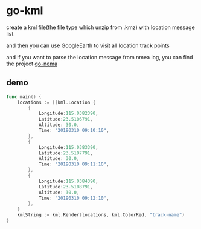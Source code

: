 # go-kml
create a kml file(the file type which unzip from .kmz) with location message list

and then you can use GoogleEarth to visit all location track points

and if you want to parse the location message from nmea log, you can find the project [go-nema]()

## demo

```go
func main() {
    locations := []kml.Location {
        {
            Longitude:115.0382390,
            Latitude:23.5106791,
            Altitude: 30.0,
            Time: "20190310 09:10:10",
        },
        {
            Longitude:115.0383390,
            Latitude:23.5107791,
            Altitude: 30.0,
            Time: "20190310 09:11:10",
        },
        {
            Longitude:115.0384390,
            Latitude:23.5108791,
            Altitude: 30.0,
            Time: "20190310 09:12:10",
        },
    }
    kmlString := kml.Render(locations, kml.ColorRed, "track-name")
}
```